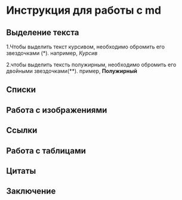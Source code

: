 # Инструкция для работы с md

## Выделение текста 

1.Чтобы выделить текст курсивом, необходимо обромить его звездочками (*). например, *Курсив* 

2.чтобы выделить тексть полужирным, необходимо обромить его двойными звездочками(**). пример, **Полужирный**

## Списки 

## Работа с изображениями

## Ссылки

## Работа с таблицами 

## Цитаты

## Заключение 